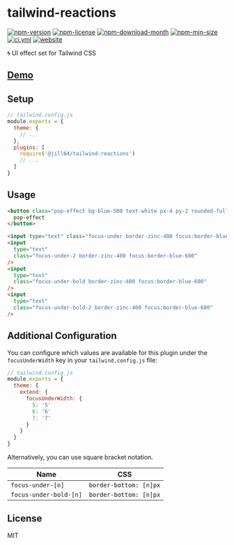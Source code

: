 <!----- BEGIN GHOST DOCS HEADER ----->

# tailwind-reactions

<!----- BEGIN GHOST DOCS BADGES -----><a href="https://npmjs.com/package/@jill64/tailwind-reactions"><img src="https://img.shields.io/npm/v/@jill64/tailwind-reactions" alt="npm-version" /></a> <a href="https://npmjs.com/package/@jill64/tailwind-reactions"><img src="https://img.shields.io/npm/l/@jill64/tailwind-reactions" alt="npm-license" /></a> <a href="https://npmjs.com/package/@jill64/tailwind-reactions"><img src="https://img.shields.io/npm/dm/@jill64/tailwind-reactions" alt="npm-download-month" /></a> <a href="https://npmjs.com/package/@jill64/tailwind-reactions"><img src="https://img.shields.io/bundlephobia/min/@jill64/tailwind-reactions" alt="npm-min-size" /></a> <a href="https://github.com/jill64/tailwind-reactions/actions/workflows/ci.yml"><img src="https://github.com/jill64/tailwind-reactions/actions/workflows/ci.yml/badge.svg" alt="ci.yml" /></a> <a href="https://tailwind-reactions.jill64.dev"><img src="https://img.shields.io/website?up_message=working&down_message=down&url=https%3A%2F%2Ftailwind-reactions.jill64.dev" alt="website" /></a><!----- END GHOST DOCS BADGES ----->

🌀 UI effect set for Tailwind CSS

## [Demo](https://tailwind-reactions.jill64.dev)

<!----- END GHOST DOCS HEADER ----->

## Setup

```js
// tailwind.config.js
module.exports = {
  theme: {
    // ...
  },
  plugins: [
    require('@jill64/tailwind-reactions')
    // ...
  ]
}
```

## Usage

```html
<button class="pop-effect bg-blue-500 text-white px-4 py-2 rounded-full">
  pop-effect
</button>

<input type="text" class="focus-under border-zinc-400 focus:border-blue-600" />
<input
  type="text"
  class="focus-under-2 border-zinc-400 focus:border-blue-600"
/>
<input
  type="text"
  class="focus-under-bold border-zinc-400 focus:border-blue-600"
/>
<input
  type="text"
  class="focus-under-bold-2 border-zinc-400 focus:border-blue-600"
/>
```

## Additional Configuration

You can configure which values are available for this plugin under the `focusUnderWidth` key in your `tailwind.config.js` file:

```js
// tailwind.config.js
module.exports = {
  theme: {
    extend: {
      focusUnderWidth: {
        5: '5'
        6: '6'
        7: '7'
      }
    }
  }
}
```

Alternatively, you can use square bracket notation.

| Name                   | CSS                    |
| ---------------------- | ---------------------- |
| `focus-under-[n]`      | `border-bottom: [n]px` |
| `focus-under-bold-[n]` | `border-bottom: [n]px` |

<!----- BEGIN GHOST DOCS FOOTER ----->

## License

MIT

<!----- END GHOST DOCS FOOTER ----->
